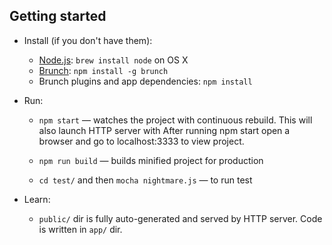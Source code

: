 ## Getting started

* Install (if you don't have them):
    * [Node.js](http://nodejs.org): `brew install node` on OS X
    * [Brunch](http://brunch.io): `npm install -g brunch`
    * Brunch plugins and app dependencies: `npm install`
* Run:
    * `npm start` — watches the project with continuous rebuild. This will also launch HTTP server with
      After running npm start open a browser and go to localhost:3333 to view project.

    * `npm run build` — builds minified project for production
    * `cd test/` and then `mocha nightmare.js` — to run test

* Learn:
    * `public/` dir is fully auto-generated and served by HTTP server. Code is written in `app/` dir.
